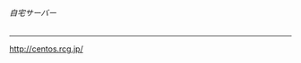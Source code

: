 ###### 自宅サーバー
---
http://centos.rcg.jp/



```
```

```
```

```
```

```
```

```
```

```
```

```
```

```
```

